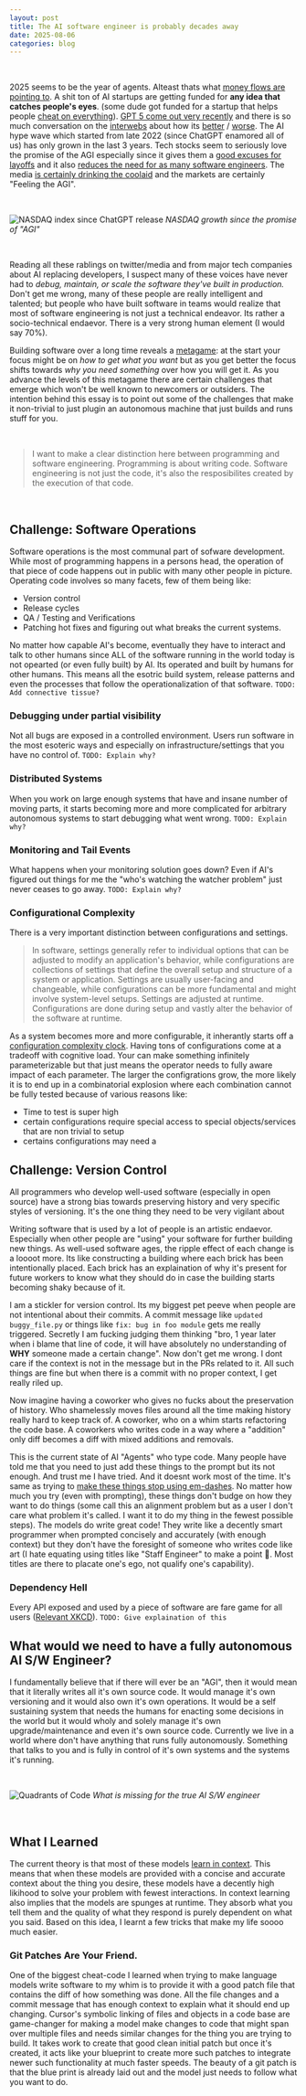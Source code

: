```yaml
---
layout: post
title: The AI software engineer is probably decades away
date: 2025-08-06
categories: blog
---
```

<!-- <br> -->

<!-- > This blog post is full of problems and ideas. It is not meant as a puff piece to point out that "look this stupid model cannot count R's in rigurgitating". Its about pointing out practical problems I face on a day to day basis that inhibit these models/tools from permanently replacing me at my job. I would be the happiest person ever if I can stop programming professionally and just start a bar where I can flirt with cute girls and throw crazy parties. But sadly current age tools are no where that I can just outsource it to some AI and buy myself time and bandwith to start my bar while the thing programs for me in the backgound.  -->

<br>

2025 seems to be the year of agents. Alteast thats what [money flows are pointing to](https://finance.yahoo.com/news/ai-agents-market-size-worth-144400570.html). A shit ton of AI startups are getting funded for **any idea that catches people's eyes**. (some dude got funded for a startup that helps people [cheat on everything](https://x.com/im_roy_lee/status/1936138361011585190)). [GPT 5 come out very recently](https://x.com/OpenAI/status/1953498900230250850) and there is so much conversation on the [interwebs](https://simonwillison.net/2025/Aug/7/gpt-5/) about how its [better](https://x.com/theo/status/1953507203979391011) / [worse](https://x.com/deedydas/status/1953701523978170817). The AI hype wave which started from late 2022 (since ChatGPT enamored all of us) has only grown in the last 3 years. Tech stocks seem to seriously love the promise of the AGI especially since it gives them a [good excuses for layoffs](https://fortune.com/2025/08/07/summer-of-ai-layoffs-july-140-percent-spike-challenger-gray-christmas/) and it also [reduces the need for as many software engineers](https://www.forbes.com/sites/jackkelly/2024/11/01/ai-code-and-the-future-of-software-engineers/). The media [is certainly drinking the coolaid](https://www.nytimes.com/2025/03/14/technology/why-im-feeling-the-agi.html) and the markets are certainly "Feeling the AGI".

<br>

![NASDAQ index since ChatGPT release](/assets/images/nasdaq_nov2022_chatgpt_readable.png)
*NASDAQ growth since the promise of "AGI"*

<br>

Reading all these rablings on twitter/media and from major tech companies about AI replacing developers, I suspect many of these voices have never had to _debug, maintain, or scale the software they've built in production._ Don't get me wrong, many of these people are really intelligent and talented; but people who have built software in teams would realize that most of software engineering is not just a technical endeavor. Its rather a socio-technical endaevor. There is a very strong human element (I would say 70%). 

Building software over a long time reveals a [metagame](https://www.thediff.co/archive/the-factorio-mindset/): at the start your focus might be on _how to get what you want_ but as you get better the focus shifts towards _why you need something_ over how you will get it. As you advance the levels of this metagame there are certain challenges that emerge which won't be well known to newcomers or outsiders. The intention behind this essay is to point out some of the challenges that make it non-trivial to just plugin an autonomous machine that just builds and runs stuff for you.

<br>

> I want to make a clear distinction here between programming and software engineering. Programming is about writing code. Software engineering is not just the code, it's also the resposibilites created by the execution of that code.

<br>


<!-- This includes fascets like: (1) operations , (2) management of source code , (3) communication/context-sharing, (4) debugging problems with partial visibility at scale.   -->


## Challenge: Software Operations 

Software operations is the most communal part of sofware development. While most of programming happens in a persons head, the operation of that piece of code happens out in public with many other people in picture. Operating code involves so many facets, few of them being like: 

- Version control 
- Release cycles 
- QA / Testing and Verifications
- Patching hot fixes and figuring out what breaks the current systems. 

No matter how capable AI's become, eventually they have to interact and talk to other humans since ALL of the software running in the world today is not opearted (or even fully built) by AI. Its operated and built by humans for other humans. This means all the esotric build system, release patterns and even the processes that follow the operationalization of that software. 
`TODO: Add connective tissue? `


### Debugging under partial visibility 

Not all bugs are exposed in a controlled environment. Users run software in the most esoteric ways and especially on infrastructure/settings that you have no control of. 
`TODO: Explain why? `


### Distributed Systems

When you work on large enough systems that have and insane number of moving parts, it starts becoming more and more complicated for arbitrary autonomous systems to start debugging what went wrong. `TODO: Explain why? `

### Monitoring and Tail Events 

What happens when your monitoring solution goes down? Even if AI's figured out things for me the "who's watching the watcher problem" just never ceases to go away. `TODO: Explain why?`
<!-- 
<br>
> There is a world where I see that we have **AI programmers** but I yet dont see a world in the next decade where we have **AI Software Engineer**. Core distinction between an AI programmer and Software engineer is that the programmer is that just **writes and tests some code** but the software engineer operates the code they write. They make "mangement" decisions about shipping, identifying what to build and talking to people to understand why something needs to be built. 
<br> -->

### Configurational Complexity

There is a very important distinction between configurations and settings.

> In software, settings generally refer to individual options that can be adjusted to modify an application's behavior, while configurations are collections of settings that define the overall setup and structure of a system or application. Settings are usually user-facing and changeable, while configurations can be more fundamental and might involve system-level setups. Settings are adjusted at runtime. Configurations are done during setup and vastly alter the behavior of the software at runtime.

As a system becomes more and more configurable, it inherantly starts off a [configuration complexity clock](https://mikehadlow.blogspot.com/2012/05/configuration-complexity-clock.html). Having tons of configurations come at a tradeoff with cognitive load. Your can make something infinitely parameterizable but that just means the operator needs to fully aware impact of each parameter. The larger the configrations grow, the more likely it is to end up in a combinatorial explosion where each combination cannot be fully tested because of various reasons like:

- Time to test is super high
- certain configurations require special access to special objects/services that are non trivial to setup 
- certains configurations may need a 


## Challenge: Version Control 

All programmers who develop well-used software (especially in open source) have a strong bias towards preserving history and very specific styles of versioning. It's the one thing they need to be very vigilant about 

Writing software that is used by a lot of people is an artistic endaevor. Especially when other people are "using" your software for further building new things. As well-used software ages, the ripple effect of each change is a loooot more. Its like constructing a building where each brick has been intentionally placed. Each brick has an explaination of why it's present for future workers to know what they should do in case the building starts becoming shaky because of it.

I am a stickler for version control. Its my biggest pet peeve when people are not intentional about their commits. A commit message like `updated buggy_file.py` or things like `fix: bug in foo module` gets me really triggered. Secretly I am fucking judging them thinking "bro, 1 year later when i blame that line of code, it will have absolutely no understanding of **WHY** someone made a certain change". Now don't get me wrong. I dont care if the context is not in the message but in the PRs related to it. All such things are fine but when there is a commit with no proper context, I get really riled up. 


Now imagine having a coworker who gives no fucks about the preservation of history. Who shamelessly moves files around all the time making history really hard to keep track of. A coworker, who on a whim starts refactoring the code base. A coworkers who writes code in a way where a "addition" only diff becomes a diff with mixed additions and removals. 

This is the current state of AI "Agents" who type code. Many people have told me that you need to just add these things to the prompt but its not enough. And trust me I have tried. And it doesnt work most of the time. It's same as trying to [make these things stop using em-dashes](https://x.com/chipro/status/1952131790061326593). No matter how much you try (even with prompting), these things don't budge on how they want to do things (some call this an alignment problem but as a user I don't care what problem it's called. I want it to do my thing in the fewest possible steps). The models do write great code! They write like a decently smart programmer when prompted concisely and accurately (with enough context) but they don't have the foresight of someone who writes code like art (I hate equating using titles like "Staff Engineer" to make a point 🤮. Most titles are there to placate one's ego, not qualify one's capability). 

### Dependency Hell

Every API exposed and used by a piece of software are fare game for all users ([Relevant XKCD](https://xkcd.com/1172/)). `TODO: Give explaination of this`


## What would we need to have a fully autonomous AI S/W Engineer?

I fundamentally believe that if there will ever be an "AGI", then it would mean that it literally writes all it's own source code. It would manage it's own versioning and it would also own it's own operations. It would be a self sustaining system that needs the humans for enacting some decisions in the world but it would wholy and solely manage it's own upgrade/maintenance and even it's own source code. Currently we live in a world where don't have anything that runs fully autonomously. Something that talks to you and is fully in control of it's own systems and the systems it's running. 

<br>

![Quadrants of Code](/assets/images/quadsofcode.jpg)
*What is missing for the true AI S/W engineer*

<br>



## What I Learned 

The current theory is that most of these models [learn in context](https://transformer-circuits.pub/2022/in-context-learning-and-induction-heads/index.html). This means that when these models are provided with a concise and accurate context about the thing you desire, these models have a decently high likihood to solve your problem with fewest interactions. In context learning also implies that the models are spunges at runtime. They absorb what you tell them and the quality of what they respond is purely dependent on what you said. Based on this idea, I learnt a few tricks that make my life soooo much easier. 

### Git Patches Are Your Friend. 

One of the biggest cheat-code I learned when trying to make language models write software to my whim is to provide it with a good patch file that contains the diff of how something was done. All the file changes and a commit message that has enough context to explain what it should end up changing. Cursor's symbolic linking of files and objects in a code base are game-changer for making a model make changes to code that might span over multiple files and needs similar changes for the thing you are trying to build. It takes work to create that good clean initial patch but once it's created, it acts like your blueprint to create more such patches to integrate newer such functionality at much faster speeds. The beauty of a git patch is that the blue print is already laid out and the model just needs to follow what you want to do. 